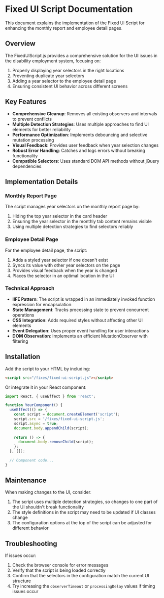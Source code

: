 # Fixed UI Script Documentation

This document explains the implementation of the Fixed UI Script for enhancing the monthly report and employee detail pages.

## Overview

The FixedUIScript.js provides a comprehensive solution for the UI issues in the disability employment system, focusing on:

1. Properly displaying year selectors in the right locations
2. Preventing duplicate year selectors
3. Adding a year selector to the employee detail page
4. Ensuring consistent UI behavior across different screens

## Key Features

- **Comprehensive Cleanup**: Removes all existing observers and intervals to prevent conflicts
- **Multiple Detection Strategies**: Uses multiple approaches to find UI elements for better reliability
- **Performance Optimization**: Implements debouncing and selective mutation processing
- **Visual Feedback**: Provides user feedback when year selection changes
- **Robust Error Handling**: Catches and logs errors without breaking functionality
- **Compatible Selectors**: Uses standard DOM API methods without jQuery dependencies

## Implementation Details

### Monthly Report Page

The script manages year selectors on the monthly report page by:

1. Hiding the top year selector in the card header
2. Ensuring the year selector in the monthly tab content remains visible
3. Using multiple detection strategies to find selectors reliably

### Employee Detail Page

For the employee detail page, the script:

1. Adds a styled year selector if one doesn't exist
2. Syncs its value with other year selectors on the page
3. Provides visual feedback when the year is changed
4. Places the selector in an optimal location in the UI

### Technical Approach

- **IIFE Pattern**: The script is wrapped in an immediately invoked function expression for encapsulation
- **State Management**: Tracks processing state to prevent concurrent operations
- **CSS Integration**: Adds required styles without affecting other UI elements
- **Event Delegation**: Uses proper event handling for user interactions
- **DOM Observation**: Implements an efficient MutationObserver with filtering

## Installation

Add the script to your HTML by including:

```html
<script src="/fixes/fixed-ui-script.js"></script>
```

Or integrate it in your React component:

```javascript
import React, { useEffect } from 'react';

function YourComponent() {
  useEffect(() => {
    const script = document.createElement('script');
    script.src = '/fixes/fixed-ui-script.js';
    script.async = true;
    document.body.appendChild(script);
    
    return () => {
      document.body.removeChild(script);
    };
  }, []);
  
  // Component code...
}
```

## Maintenance

When making changes to the UI, consider:

1. The script uses multiple detection strategies, so changes to one part of the UI shouldn't break functionality
2. The style definitions in the script may need to be updated if UI classes change
3. The configuration options at the top of the script can be adjusted for different behavior

## Troubleshooting

If issues occur:

1. Check the browser console for error messages
2. Verify that the script is being loaded correctly
3. Confirm that the selectors in the configuration match the current UI structure
4. Try increasing the `observerTimeout` or `processingDelay` values if timing issues occur